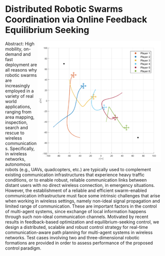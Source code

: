 # Distributed Robotic Swarms Coordination via Online Feedback Equilibrium Seeking
<img align="right" width="400" src="https://github.com/andreadacol98/Semester_Project/blob/main/Images/FES_UAV_xy_view.png"></img>
Abstract: High mobility, on-demand and fast deployment are all reasons why robotic swarms are increasingly employed in a variety of real world applications, ranging from area mapping, inspection, search and rescue to wireless communications. Specifically, in wireless networks, autonomous robots (e.g., UAVs, quadcopters, etc.) are typically used to complement existing communication infrastructures that experience heavy traffic conditions, or to enable robust, reliable communication links between distant users with no direct wireless connection, in emergency situations. However, the establishment of a reliable and efficient swarm-enabled communication infrastructure must face some intrinsic challenges that arise when working in wireless settings, namely non-ideal signal propagation and limited range of communication. These are important factors in the control of multi-agent systems, since exchange of local information happens through such non-ideal communication channels. Motivated by recent results in feedback-based optimization and equilibrium-seeking control, we design a distributed, scalable and robust control strategy for real-time communication-aware path planning for multi-agent systems in wireless networks. Test cases involving two and three-dimensional robotic formations are provided in order to assess performance of the proposed control paradigm.
